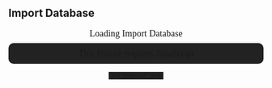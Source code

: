## Import Database
<div style="text-align:center" id="audioClipsContainer"><a style="font-size:18px;font-family:Poppins" id="audioImports">Loading Import Database</a><div id="audioClips"><noscript style="font-size:18px;font-family:Poppins;padding: 10px;display: block;background: #222;margin-top: 8px;border-radius: 10px;">This feature requires JavaScript</noscript></div><div class="navigation-container" style="padding:16px 16px 0;background: transparent;"><a class="material-icons" id="importnavprev" style="font-family:'MATERIAL ICONS';background: #222;">first_page</a><a class="material-icons" id="importnavnext" style="font-family:'MATERIAL ICONS';background: #222;">last_page</a></div></div><script src="/assets/js/browser.js"></script>
